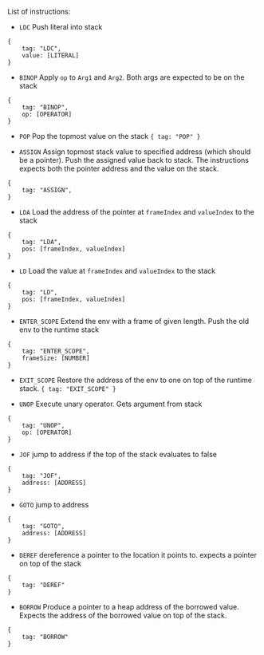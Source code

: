 List of instructions:
- `LDC`
Push literal into stack
```
{
    tag: "LDC",
    value: [LITERAL]
}
```

- `BINOP`
Apply `op` to `Arg1` and `Arg2`. Both args are expected to be on the stack
```
{
    tag: "BINOP",
    op: [OPERATOR]
}
```

- `POP`
Pop the topmost value on the stack
`{ tag: "POP" }`

- `ASSIGN`
Assign topmost stack value to specified address (which should be a pointer). Push the assigned value back to stack.
The instructions expects both the pointer address and the value on the stack.
```
{
    tag: "ASSIGN",
}
```

- `LDA`
Load the address of the pointer at `frameIndex` and `valueIndex` to the stack
```
{
    tag: "LDA",
    pos: [frameIndex, valueIndex]
}
```

- `LD`
Load the value at `frameIndex` and `valueIndex` to the stack
```
{
    tag: "LD",
    pos: [frameIndex, valueIndex]
}
```

- `ENTER_SCOPE`
Extend the env with a frame of given length. Push the old env to the runtime stack
```
{
    tag: "ENTER_SCOPE",
    frameSize: [NUMBER]
}
```

- `EXIT_SCOPE`
Restore the address of the env to one on top of the runtime stack.
`{ tag: "EXIT_SCOPE" }`


- `UNOP`
Execute unary operator. Gets argument from stack
```
{
    tag: "UNOP",
    op: [OPERATOR]
}
```

- `JOF`
jump to address if the top of the stack evaluates to false
```
{
    tag: "JOF",
    address: [ADDRESS]
}
```

-  `GOTO`
jump to address
```
{
    tag: "GOTO",
    address: [ADDRESS]
}
```

- `DEREF`
dereference a pointer to the location it points to. expects a pointer on top of the stack
```
{
    tag: "DEREF"
}
```

- `BORROW`
Produce a pointer to a heap address of the borrowed value. Expects the address of the borrowed value on top of the stack. 
```
{
    tag: "BORROW"
}
```